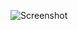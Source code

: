 ![Screenshot](https://raw.githubusercontent.com/Cryakl/Ultimate-RAT-Collection/refs/heads/main/GiFt/Gift%202.5%20Beta/Screenshot.png)
